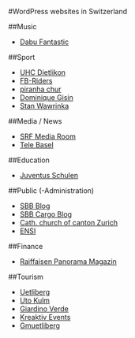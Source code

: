 #WordPress websites in Switzerland

##Music
- [Dabu Fantastic](http://dabufantastic.ch/)

##Sport
- [UHC Dietlikon](http://www.uhcdietlikon.ch/)
- [FB-Riders](http://www.fbriders.ch/)
- [piranha chur](http://www.piranha.ch/)
- [Dominique Gisin](http://dominiquegisin.ch/)
- [Stan Wawrinka](http://www.stanwawrinka.com/)

##Media / News
- [SRF Media Room](http://www.srf.ch/medien/)
- [Tele Basel](https://telebasel.ch/)

##Education
- [Juventus Schulen](http://juventus.ch/)

##Public (-Administration)
- [SBB Blog](http://blog.sbb.ch/)
- [SBB Cargo Blog](http://blog.sbbcargo.com/)
- [Cath. church of canton Zurich](http://zh.kath.ch/blog/)
- [ENSI](http://ensi.ch)

##Finance
- [Raiffaisen Panorama Magazin](http://panorama-magazin.ch/)

##Tourism
- [Uetliberg](http://www.uetliberg.ch/)
- [Uto Kulm](http://www.utokulm.ch/)
- [Giardino Verde](http://www.giardino-verde.ch/)
- [Kreaktiv Events](http://www.kreaktiv-events.ch/)
- [Gmuetliberg](http://www.gmuetliberg.ch/)